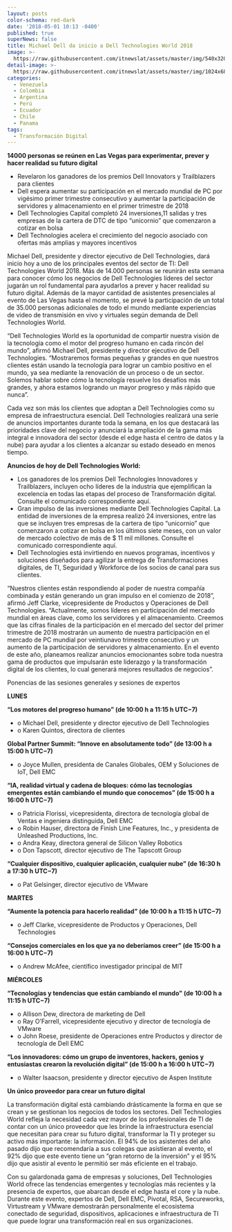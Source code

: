 ```yaml
---
layout: posts
color-schema: red-dark
date: '2018-05-01 10:13 -0400'
published: true
superNews: false
title: Michael Dell da inicio a Dell Technologies World 2018
image: >-
  https://raw.githubusercontent.com/itnewslat/assets/master/img/540x320/DellWorld-p.jpg
detail-image: >-
  https://raw.githubusercontent.com/itnewslat/assets/master/img/1024x680/DellWorld-g.jpg
categories:
  - Venezuela
  - Colombia
  - Argentina
  - Perú
  - Ecuador
  - Chile
  - Panama
tags:
  - Transformación Digital
---
```

**14000 personas se reúnen en Las Vegas para experimentar, prever y hacer realidad su futuro digital**

- Revelaron los ganadores de los premios Dell Innovators y Trailblazers para clientes
- Dell espera aumentar su participación en el mercado mundial de PC por vigésimo primer trimestre consecutivo y aumentar la participación de servidores y almacenamiento en el primer trimestre de 2018
- Dell Technologies Capital completó 24 inversiones,11 salidas y tres empresas de la cartera de DTC de tipo “unicornio” que comenzaron a cotizar en bolsa 
- Dell Technologies acelera el crecimiento del negocio asociado con ofertas más amplias y mayores incentivos

Michael Dell, presidente y director ejecutivo de Dell Technologies, dará inicio hoy a uno de los principales eventos del sector de TI: Dell Technologies World 2018. Más de 14.000 personas se reunirán esta semana para conocer cómo los negocios de Dell Technologies líderes del sector jugarán un rol fundamental para ayudarlos a prever y hacer realidad su futuro digital. Además de la mayor cantidad de asistentes presenciales al evento de Las Vegas hasta el momento, se prevé la participación de un total de 35.000 personas adicionales de todo el mundo mediante experiencias de video de transmisión en vivo y virtuales según demanda de Dell Technologies World.  

“Dell Technologies World es la oportunidad de compartir nuestra visión de la tecnología como el motor del progreso humano en cada rincón del mundo”, afirmó Michael Dell, presidente y director ejecutivo de Dell Technologies. “Mostraremos formas pequeñas y grandes en que nuestros clientes están usando la tecnología para lograr un cambio positivo en el mundo, ya sea mediante la renovación de un proceso o de un sector. Solemos hablar sobre cómo la tecnología resuelve los desafíos más grandes, y ahora estamos logrando un mayor progreso y más rápido que nunca”.

Cada vez son más los clientes que adoptan a Dell Technologies como su empresa de infraestructura esencial. Dell Technologies realizará una serie de anuncios importantes durante toda la semana, en los que destacará las prioridades clave del negocio y anunciará la ampliación de la gama más integral e innovadora del sector (desde el edge hasta el centro de datos y la nube) para ayudar a los clientes a alcanzar su estado deseado en menos tiempo.  

**Anuncios de hoy de Dell Technologies World:**

- Los ganadores de los premios Dell Technologies Innovadores y Trailblazers, incluyen ocho líderes de la industria que ejemplifican la excelencia en todas las etapas del proceso de Transformación digital. Consulte el comunicado correspondiente aquí.
- Gran impulso de las inversiones mediante Dell Technologies Capital. La entidad de inversiones de la empresa realizó 24 inversiones, entre las que se incluyen tres empresas de la cartera de tipo “unicornio” que comenzaron a cotizar en bolsa en los últimos siete meses, con un valor de mercado colectivo de más de $ 11 mil millones. Consulte el comunicado correspondiente aquí.
- Dell Technologies está invirtiendo en nuevos programas, incentivos y soluciones diseñados para agilizar la entrega de Transformaciones digitales, de TI, Seguridad y Workforce de los socios de canal para sus clientes. 

“Nuestros clientes están respondiendo al poder de nuestra compañía combinada y están generando un gran impulso en el comienzo de 2018”, afirmó Jeff Clarke, vicepresidente de Productos y Operaciones de Dell Technologies. “Actualmente, somos líderes en participación del mercado mundial en áreas clave, como los servidores y el almacenamiento. Creemos que las cifras finales de la participación en el mercado del sector del primer trimestre de 2018 mostrarán un aumento de nuestra participación en el mercado de PC mundial por veintiunavo trimestre consecutivo y un aumento de la participación de servidores y almacenamiento. En el evento de este año, planeamos realizar anuncios emocionantes sobre toda nuestra gama de productos que impulsarán este liderazgo y la transformación digital de los clientes, lo cual generará mejores resultados de negocios”.

Ponencias de las sesiones generales y sesiones de expertos

**LUNES**

**“Los motores del progreso humano” (de 10:00 h a 11:15 h UTC−7)**
- o	Michael Dell, presidente y director ejecutivo de Dell Technologies
- o	Karen Quintos, directora de clientes

**Global Partner Summit: “Innove en absolutamente todo” (de 13:00 h a 15:00 h UTC−7)**
- o	Joyce Mullen, presidenta de Canales Globales, OEM y Soluciones de IoT, Dell EMC

**“IA, realidad virtual y cadena de bloques: cómo las tecnologías emergentes están cambiando el mundo que conocemos” (de 15:00 h a 16:00 h UTC−7)**
- o	Patricia Florissi, vicepresidenta, directora de tecnología global de Ventas e ingeniera distinguida, Dell EMC 
- o	Robin Hauser, directora de Finish Line Features, Inc., y presidenta de Unleashed Productions, Inc. 
- o	Andra Keay, directora general de Silicon Valley Robotics
- o	Don Tapscott, director ejecutivo de The Tapscott Group

**“Cualquier dispositivo, cualquier aplicación, cualquier nube” (de 16:30 h a 17:30 h UTC−7)**
- o	Pat Gelsinger, director ejecutivo de VMware
 
**MARTES**

**“Aumente la potencia para hacerlo realidad” (de 10:00 h a 11:15 h UTC−7)**
- o	Jeff Clarke, vicepresidente de Productos y Operaciones, Dell Technologies

**“Consejos comerciales en los que ya no deberíamos creer” (de 15:00 h a 16:00 h UTC−7)**
- o	Andrew McAfee, científico investigador principal de MIT

**MIÉRCOLES**

**“Tecnologías y tendencias que están cambiando el mundo" (de 10:00 h a 11:15 h UTC−7)**
- o	Allison Dew, directora de marketing de Dell
- o	Ray O’Farrell, vicepresidente ejecutivo y director de tecnología de VMware
- o	John Roese, presidente de Operaciones entre Productos y director de tecnología de Dell EMC
 
**“Los innovadores: cómo un grupo de inventores, hackers, genios y entusiastas crearon la revolución digital” (de 15:00 h a 16:00 h UTC−7)**
- o	Walter Isaacson, presidente y director ejecutivo de Aspen Institute

**Un único proveedor para crear un futuro digital** 

La transformación digital está cambiando drásticamente la forma en que se crean y se gestionan los negocios de todos los sectores. Dell Technologies World refleja la necesidad cada vez mayor de los profesionales de TI de contar con un único proveedor que les brinde la infraestructura esencial que necesitan para crear su futuro digital, transformar la TI y proteger su activo más importante: la información. El 94% de los asistentes del año pasado dijo que recomendaría a sus colegas que asistieran al evento, el 92% dijo que este evento tiene un “gran retorno de la inversión” y el 95% dijo que asistir al evento le permitió ser más eficiente en el trabajo.

Con su galardonada gama de empresas y soluciones, Dell Technologies World ofrece las tendencias emergentes y tecnologías más recientes y la presencia de expertos, que abarcan desde el edge hasta el core y la nube. Durante este evento, expertos de Dell, Dell EMC, Pivotal, RSA, Secureworks, Virtustream y VMware demostrarán personalmente el ecosistema conectado de seguridad, dispositivos, aplicaciones e infraestructura de TI que puede lograr una transformación real en sus organizaciones.